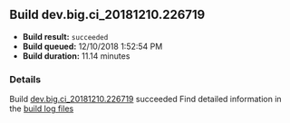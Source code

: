 ## Build dev.big.ci_20181210.226719
- **Build result:** `succeeded`
- **Build queued:** 12/10/2018 1:52:54 PM
- **Build duration:** 11.14 minutes
### Details
Build [dev.big.ci_20181210.226719](https://winappstudio.visualstudio.com/web/build.aspx?pcguid=a4ef43be-68ce-4195-a619-079b4d9834c2&builduri=vstfs%3a%2f%2f%2fBuild%2fBuild%2f26719) succeeded
Find detailed information in the [build log files](https://uwpctdiags.blob.core.windows.net/buildlogs/dev.big.ci_20181210.226719_logs.zip)
